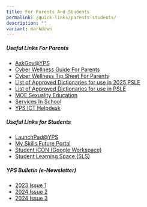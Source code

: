```yaml
---
title: For Parents And Students
permalink: /quick-links/parents-students/
description: ""
variant: markdown
---
```

##### **Useful Links For Parents**

* <a href="https://ask.gov.sg/yps" target="_blank">AskGov@YPS</a>
* <a href="https://file.for.edu.sg/yps-cw-safe-smart-online.pdf" target="_blank">Cyber Wellness Guide For Parents</a>
* <a href="https://file.for.edu.sg/yps-cw-tip-sheet.pdf" target="_blank">Cyber Wellness Tip Sheet For Parents</a>
* <a href="/files/Others/List_of_Approved_Dictionaries_for_PSLE.pdf" target="_blank">List of Approved Dictionaries for use in 2025 PSLE</a>
* [List of Approved Dictionaries for use in PSLE](/files/Others/List_of_Approved_Dictionaries_for_PSLE.pdf)
* [MOE Sexuality Education](/moe-sexuality-education)
* [Services In School](/about-us/services-in-school/school-attire/)
* <a href="https://go.gov.sg/ypshelpdesk" target="_blank">YPS ICT Helpdesk</a>

##### **Useful Links for Students**
* [LaunchPad@YPS](/announcements/yishun-primary-school/launchpad/)
* <a href="https://www.myskillsfuture.gov.sg/" target="_blank">My Skills Future Portal</a>
* <a href="https://workspace.google.com/dashboard" target="_blank">Student iCON (Google Workspace)</a>
* <a href="https://vle.learning.moe.edu.sg/login" target="_blank">Student Learning Space (SLS)</a>

##### **YPS Bulletin (e-Newsletter)**
* <a href="https://file.for.edu.sg/yps-bulletin-2023-1.pdf" target="_blank"> 2023 Issue 1</a>
* <a href="https://file.for.edu.sg/yps-bulletin-2024-2.pdf" target="_blank"> 2024 Issue 2</a>
* <a href="https://for.edu.sg/yps-bulletin-2024-3-interactive" target="_blank"> 2024 Issue 3</a>
